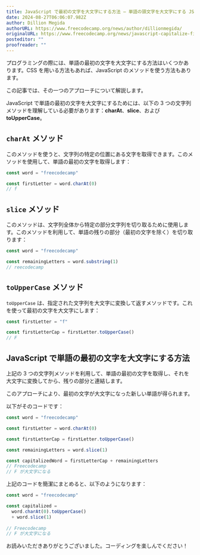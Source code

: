 ```yaml
---
title: JavaScript で最初の文字を大文字にする方法 – 単語の頭文字を大文字にする JS テクニック
date: 2024-08-27T06:06:07.982Z
author: Dillion Megida
authorURL: https://www.freecodecamp.org/news/author/dillionmegida/
originalURL: https://www.freecodecamp.org/news/javascript-capitalize-first-letter-of-word/
posteditor: ""
proofreader: ""
---
```


プログラミングの際には、単語の最初の文字を大文字にする方法はいくつかあります。CSS を用いる方法もあれば、JavaScript のメソッドを使う方法もあります。

<!-- more -->

この記事では、その一つのアプローチについて解説します。

JavaScript で単語の最初の文字を大文字にするためには、以下の 3 つの文字列メソッドを理解している必要があります：**charAt**、**slice**、および **toUpperCase**。

## `charAt` メソッド

このメソッドを使うと、文字列の特定の位置にある文字を取得できます。このメソッドを使用して、単語の最初の文字を取得します：

```js
const word = "freecodecamp"

const firstLetter = word.charAt(0)
// f
```

## `slice` メソッド

このメソッドは、文字列全体から特定の部分文字列を切り取るために使用します。このメソッドを利用して、単語の残りの部分（最初の文字を除く）を切り取ります：

```js
const word = "freecodecamp"

const remainingLetters = word.substring(1)
// reecodecamp
```

## `toUpperCase` メソッド

`toUpperCase` は、指定された文字列を大文字に変換して返すメソッドです。これを使って最初の文字を大文字にします：

```js
const firstLetter = "f"

const firstLetterCap = firstLetter.toUpperCase()
// F
```

## JavaScript で単語の最初の文字を大文字にする方法

上記の 3 つの文字列メソッドを利用して、単語の最初の文字を取得し、それを大文字に変換してから、残りの部分と連結します。

このアプローチにより、最初の文字が大文字になった新しい単語が得られます。

以下がそのコードです：

```js
const word = "freecodecamp"

const firstLetter = word.charAt(0)

const firstLetterCap = firstLetter.toUpperCase()

const remainingLetters = word.slice(1)

const capitalizedWord = firstLetterCap + remainingLetters
// Freecodecamp
// F が大文字になる
```

上記のコードを簡潔にまとめると、以下のようになります：

```js
const word = "freecodecamp"

const capitalized =
  word.charAt(0).toUpperCase()
  + word.slice(1)
 
// Freecodecamp
// F が大文字になる
```

お読みいただきありがとうございました。コーディングを楽しんでください！


